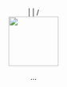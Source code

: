 <div align="center"
<h1>| | /</h1>
<div align="center">
<img src="https://media.giphy.com/media/v1.Y2lkPWVjZjA1ZTQ3ZTM2cmxkZDZ2enRrN3h5cDFyNGwzZnA5NHVvbGpkb25kaXE5NmV1dyZlcD12MV9zdGlja2Vyc19zZWFyY2gmY3Q9cw/Z4QtfRuyx23oEMmzsv/giphy.gif" width="100">
</div>
<p>...</p>
